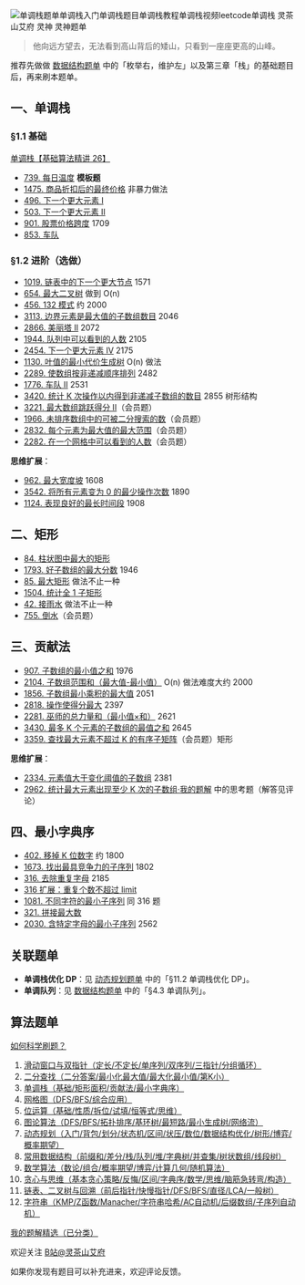 ![单调栈题单单调栈入门单调栈题目单调栈教程单调栈视频leetcode单调栈 灵茶山艾府 灵神 灵神题单](https://pic.leetcode.cn/1711714526-rMdiIh-t3-c.png)

> 他向远方望去，无法看到高山背后的矮山，只看到一座座更高的山峰。

推荐先做做 [数据结构题单](https://leetcode.cn/circle/discuss/mOr1u6/) 中的「枚举右，维护左」以及第三章「栈」的基础题目后，再来刷本题单。

一、单调栈
-----

### §1.1 基础

[单调栈【基础算法精讲 26】](/link/?target=https%3A%2F%2Fwww.bilibili.com%2Fvideo%2FBV1VN411J7S7%2F)

*   [739\. 每日温度](https://leetcode.cn/problems/daily-temperatures/) **模板题**
*   [1475\. 商品折扣后的最终价格](https://leetcode.cn/problems/final-prices-with-a-special-discount-in-a-shop/) 非暴力做法
*   [496\. 下一个更大元素 I](https://leetcode.cn/problems/next-greater-element-i/)
*   [503\. 下一个更大元素 II](https://leetcode.cn/problems/next-greater-element-ii/)
*   [901\. 股票价格跨度](https://leetcode.cn/problems/online-stock-span/) 1709
*   [853\. 车队](https://leetcode.cn/problems/car-fleet/)

### §1.2 进阶（选做）

*   [1019\. 链表中的下一个更大节点](https://leetcode.cn/problems/next-greater-node-in-linked-list/) 1571
*   [654\. 最大二叉树](https://leetcode.cn/problems/maximum-binary-tree/) 做到 O(n)
*   [456\. 132 模式](https://leetcode.cn/problems/132-pattern/) 约 2000
*   [3113\. 边界元素是最大值的子数组数目](https://leetcode.cn/problems/find-the-number-of-subarrays-where-boundary-elements-are-maximum/) 2046
*   [2866\. 美丽塔 II](https://leetcode.cn/problems/beautiful-towers-ii/) 2072
*   [1944\. 队列中可以看到的人数](https://leetcode.cn/problems/number-of-visible-people-in-a-queue/) 2105
*   [2454\. 下一个更大元素 IV](https://leetcode.cn/problems/next-greater-element-iv/) 2175
*   [1130\. 叶值的最小代价生成树](https://leetcode.cn/problems/minimum-cost-tree-from-leaf-values/) O(n) 做法
*   [2289\. 使数组按非递减顺序排列](https://leetcode.cn/problems/steps-to-make-array-non-decreasing/) 2482
*   [1776\. 车队 II](https://leetcode.cn/problems/car-fleet-ii/) 2531
*   [3420\. 统计 K 次操作以内得到非递减子数组的数目](https://leetcode.cn/problems/count-non-decreasing-subarrays-after-k-operations/) 2855 树形结构
*   [3221\. 最大数组跳跃得分 II](https://leetcode.cn/problems/maximum-array-hopping-score-ii/)（会员题）
*   [1966\. 未排序数组中的可被二分搜索的数](https://leetcode.cn/problems/binary-searchable-numbers-in-an-unsorted-array/)（会员题）
*   [2832\. 每个元素为最大值的最大范围](https://leetcode.cn/problems/maximal-range-that-each-element-is-maximum-in-it/)（会员题）
*   [2282\. 在一个网格中可以看到的人数](https://leetcode.cn/problems/number-of-people-that-can-be-seen-in-a-grid/)（会员题）

**思维扩展**：

*   [962\. 最大宽度坡](https://leetcode.cn/problems/maximum-width-ramp/) 1608
*   [3542\. 将所有元素变为 0 的最少操作次数](https://leetcode.cn/problems/minimum-operations-to-convert-all-elements-to-zero/) 1890
*   [1124\. 表现良好的最长时间段](https://leetcode.cn/problems/longest-well-performing-interval/) 1908

二、矩形
----

*   [84\. 柱状图中最大的矩形](https://leetcode.cn/problems/largest-rectangle-in-histogram/)
*   [1793\. 好子数组的最大分数](https://leetcode.cn/problems/maximum-score-of-a-good-subarray/) 1946
*   [85\. 最大矩形](https://leetcode.cn/problems/maximal-rectangle/) 做法不止一种
*   [1504\. 统计全 1 子矩形](https://leetcode.cn/problems/count-submatrices-with-all-ones/)
*   [42\. 接雨水](https://leetcode.cn/problems/trapping-rain-water/) 做法不止一种
*   [755\. 倒水](https://leetcode.cn/problems/pour-water/)（会员题）

三、贡献法
-----

*   [907\. 子数组的最小值之和](https://leetcode.cn/problems/sum-of-subarray-minimums/) 1976
*   [2104\. 子数组范围和（最大值-最小值）](https://leetcode.cn/problems/sum-of-subarray-ranges/) O(n) 做法难度大约 2000
*   [1856\. 子数组最小乘积的最大值](https://leetcode.cn/problems/maximum-subarray-min-product/) 2051
*   [2818\. 操作使得分最大](https://leetcode.cn/problems/apply-operations-to-maximize-score/) 2397
*   [2281\. 巫师的总力量和（最小值×和）](https://leetcode.cn/problems/sum-of-total-strength-of-wizards/) 2621
*   [3430\. 最多 K 个元素的子数组的最值之和](https://leetcode.cn/problems/maximum-and-minimum-sums-of-at-most-size-k-subarrays/) 2645
*   [3359\. 查找最大元素不超过 K 的有序子矩阵](https://leetcode.cn/problems/find-sorted-submatrices-with-maximum-element-at-most-k/)（会员题）矩形

**思维扩展**：

*   [2334\. 元素值大于变化阈值的子数组](https://leetcode.cn/problems/subarray-with-elements-greater-than-varying-threshold/) 2381
*   [2962\. 统计最大元素出现至少 K 次的子数组·我的题解](https://leetcode.cn/problems/count-subarrays-where-max-element-appears-at-least-k-times/solutions/2560940/hua-dong-chuang-kou-fu-ti-dan-pythonjava-xvwg/) 中的思考题（解答见评论）

四、最小字典序
-------

*   [402\. 移掉 K 位数字](https://leetcode.cn/problems/remove-k-digits/) 约 1800
*   [1673\. 找出最具竞争力的子序列](https://leetcode.cn/problems/find-the-most-competitive-subsequence/) 1802
*   [316\. 去除重复字母](https://leetcode.cn/problems/remove-duplicate-letters/) 2185
*   [316 扩展：重复个数不超过 limit](https://leetcode.cn/contest/tianchi2022/problems/ev2bru/)
*   [1081\. 不同字符的最小子序列](https://leetcode.cn/problems/smallest-subsequence-of-distinct-characters/) 同 316 题
*   [321\. 拼接最大数](https://leetcode.cn/problems/create-maximum-number/)
*   [2030\. 含特定字母的最小子序列](https://leetcode.cn/problems/smallest-k-length-subsequence-with-occurrences-of-a-letter/) 2562

关联题单
----

*   **单调栈优化 DP**：见 [动态规划题单](https://leetcode.cn/circle/discuss/tXLS3i/) 中的「§11.2 单调栈优化 DP」。
*   **单调队列**：见 [数据结构题单](https://leetcode.cn/circle/discuss/mOr1u6/) 中的「§4.3 单调队列」。

算法题单
----

[如何科学刷题？](https://leetcode.cn/circle/discuss/RvFUtj/)

1.  [滑动窗口与双指针（定长/不定长/单序列/双序列/三指针/分组循环）](https://leetcode.cn/circle/discuss/0viNMK/)
2.  [二分查找（二分答案/最小化最大值/最大化最小值/第K小）](https://leetcode.cn/circle/discuss/SqopEo/)
3.  [单调栈（基础/矩形面积/贡献法/最小字典序）](https://leetcode.cn/circle/discuss/9oZFK9/)
4.  [网格图（DFS/BFS/综合应用）](https://leetcode.cn/circle/discuss/YiXPXW/)
5.  [位运算（基础/性质/拆位/试填/恒等式/思维）](https://leetcode.cn/circle/discuss/dHn9Vk/)
6.  [图论算法（DFS/BFS/拓扑排序/基环树/最短路/最小生成树/网络流）](https://leetcode.cn/circle/discuss/01LUak/)
7.  [动态规划（入门/背包/划分/状态机/区间/状压/数位/数据结构优化/树形/博弈/概率期望）](https://leetcode.cn/circle/discuss/tXLS3i/)
8.  [常用数据结构（前缀和/差分/栈/队列/堆/字典树/并查集/树状数组/线段树）](https://leetcode.cn/circle/discuss/mOr1u6/)
9.  [数学算法（数论/组合/概率期望/博弈/计算几何/随机算法）](https://leetcode.cn/circle/discuss/IYT3ss/)
10.  [贪心与思维（基本贪心策略/反悔/区间/字典序/数学/思维/脑筋急转弯/构造）](https://leetcode.cn/circle/discuss/g6KTKL/)
11.  [链表、二叉树与回溯（前后指针/快慢指针/DFS/BFS/直径/LCA/一般树）](https://leetcode.cn/circle/discuss/K0n2gO/)
12.  [字符串（KMP/Z函数/Manacher/字符串哈希/AC自动机/后缀数组/子序列自动机）](https://leetcode.cn/circle/discuss/SJFwQI/)

[我的题解精选（已分类）](/link/?target=https%3A%2F%2Fgithub.com%2FEndlessCheng%2Fcodeforces-go%2Fblob%2Fmaster%2Fleetcode%2FSOLUTIONS.md)

欢迎关注 [B站@灵茶山艾府](/link/?target=https%3A%2F%2Fspace.bilibili.com%2F206214)

如果你发现有题目可以补充进来，欢迎评论反馈。